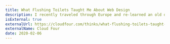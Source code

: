 ```yaml
---
title: What Flushing Toilets Taught Me About Web Design
description: I recently traveled through Europe and re-learned an old design lesson from the humble toilet flusher.
isExternal: true
externalUrl: https://cloudfour.com/thinks/what-flushing-toilets-taught-me-about-web-design/
externalName: Cloud Four
date: 2020-02-06
---
```

